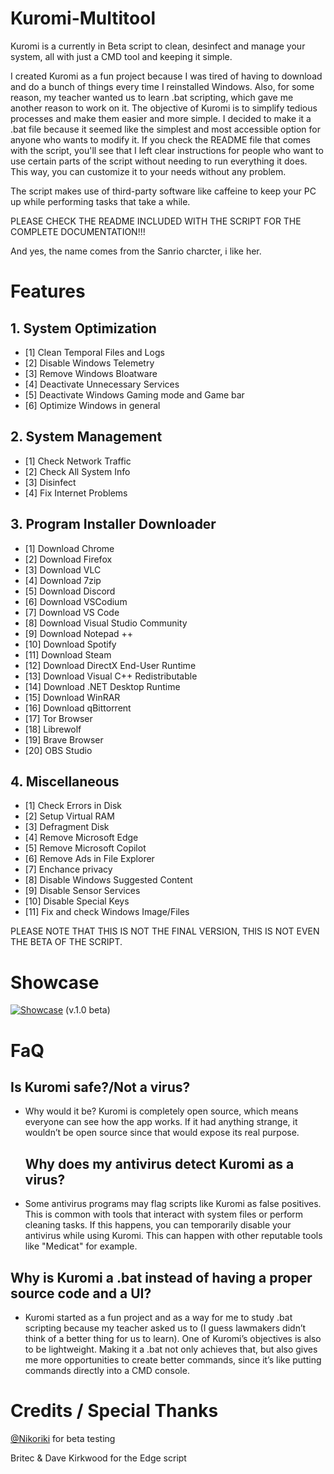 # Kuromi-Multitool
Kuromi is a currently in Beta script to clean, desinfect and manage your system, all with just a CMD tool and keeping it simple.

I created Kuromi as a fun project because I was tired of having to download and do a bunch of things every time I reinstalled Windows. Also, for some reason, my teacher wanted us to learn .bat scripting, which gave me another reason to work on it. The objective of Kuromi is to simplify tedious processes and make them easier and more simple.
I decided to make it a .bat file because it seemed like the simplest and most accessible option for anyone who wants to modify it. If you check the README file that comes with the script, you'll see that I left clear instructions for people who want to use certain parts of the script without needing to run everything it does. This way, you can customize it to your needs without any problem.

The script makes use of third-party software like caffeine to keep your PC up while performing tasks that take a while.

PLEASE CHECK THE README INCLUDED WITH THE SCRIPT FOR THE COMPLETE DOCUMENTATION!!!

And yes, the name comes from the Sanrio charcter, i like her.

# Features

## 1. System Optimization
- [1] Clean Temporal Files and Logs
- [2] Disable Windows Telemetry
- [3] Remove Windows Bloatware
- [4] Deactivate Unnecessary Services
- [5] Deactivate Windows Gaming mode and Game bar
- [6] Optimize Windows in general

## 2. System Management
- [1] Check Network Traffic
- [2] Check All System Info
- [3] Disinfect
- [4] Fix Internet Problems

## 3. Program Installer Downloader
- [1] Download Chrome
- [2] Download Firefox
- [3] Download VLC
- [4] Download 7zip
- [5] Download Discord
- [6] Download VSCodium
- [7] Download VS Code
- [8] Download Visual Studio Community
- [9] Download Notepad ++
- [10] Download Spotify
- [11] Download Steam
- [12] Download DirectX End-User Runtime
- [13] Download Visual C++ Redistributable 
- [14] Download .NET Desktop Runtime 
- [15] Download WinRAR 
- [16] Download qBittorrent
- [17] Tor Browser
- [18] Librewolf
- [19] Brave Browser
- [20] OBS Studio


## 4. Miscellaneous
- [1] Check Errors in Disk
- [2] Setup Virtual RAM
- [3] Defragment Disk
- [4] Remove Microsoft Edge
- [5] Remove Microsoft Copilot
- [6] Remove Ads in File Explorer
- [7] Enchance privacy
- [8] Disable Windows Suggested Content
- [9] Disable Sensor Services
- [10] Disable Special Keys
- [11] Fix and check Windows Image/Files

PLEASE NOTE THAT THIS IS NOT THE FINAL VERSION, THIS IS NOT EVEN THE BETA OF THE SCRIPT.

# Showcase

[![Showcase](https://img.youtube.com/vi/-a1LBEpVVGo/hqdefault.jpg)](https://youtu.be/-a1LBEpVVGo)
(v.1.0 beta)


# FaQ

## Is Kuromi safe?/Not a virus?

- Why would it be? Kuromi is completely open source, which means everyone can see how the app works. If it had anything strange, it wouldn’t be open source since that would expose its real purpose.

  ## Why does my antivirus detect Kuromi as a virus?
- Some antivirus programs may flag scripts like Kuromi as false positives. This is common with tools that interact with system files or perform cleaning tasks. If this happens, you can temporarily disable your antivirus while using Kuromi. This can happen with other reputable tools like "Medicat" for example.

## Why is Kuromi a .bat instead of having a proper source code and a UI?

- Kuromi started as a fun project and as a way for me to study .bat scripting because my teacher asked us to (I guess lawmakers didn’t think of a better thing for us to learn). One of Kuromi’s objectives is also to be lightweight. Making it a .bat not only achieves that, but also gives me more opportunities to create better commands, since it’s like putting commands directly into a CMD console.


# Credits / Special Thanks

[@Nikoriki](https://info.nikota.dev/) for beta testing

Britec & Dave Kirkwood for the Edge script

